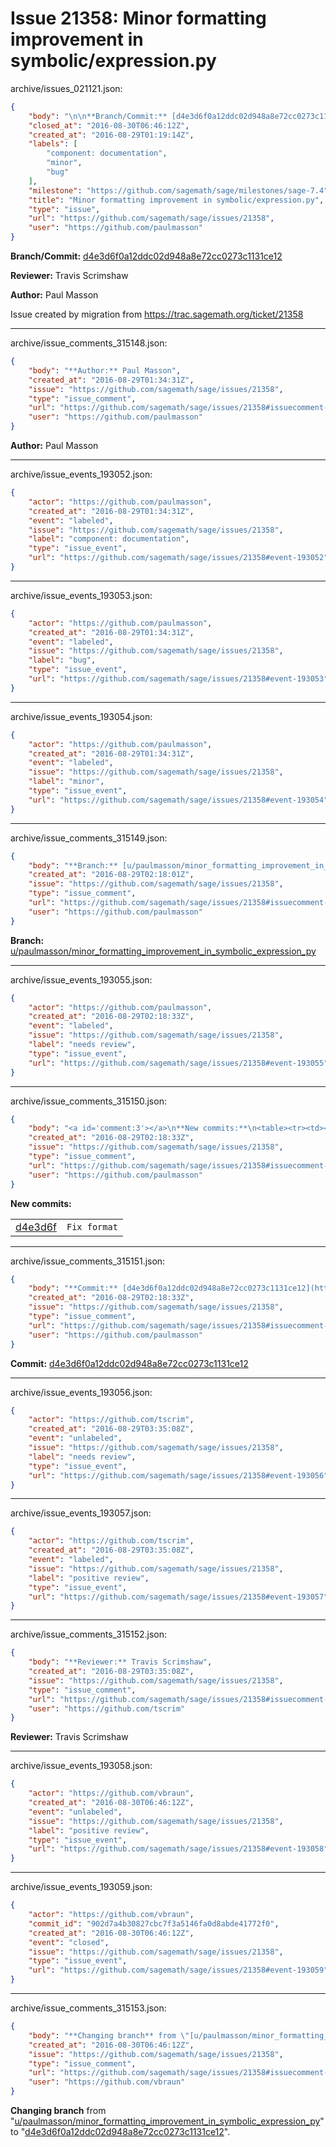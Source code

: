 # Issue 21358: Minor formatting improvement in symbolic/expression.py

archive/issues_021121.json:
```json
{
    "body": "\n\n**Branch/Commit:** [d4e3d6f0a12ddc02d948a8e72cc0273c1131ce12](https://github.com/sagemath/sagetrac-mirror/commit/d4e3d6f0a12ddc02d948a8e72cc0273c1131ce12)\n\n**Reviewer:** Travis Scrimshaw\n\n**Author:** Paul Masson\n\nIssue created by migration from https://trac.sagemath.org/ticket/21358\n\n",
    "closed_at": "2016-08-30T06:46:12Z",
    "created_at": "2016-08-29T01:19:14Z",
    "labels": [
        "component: documentation",
        "minor",
        "bug"
    ],
    "milestone": "https://github.com/sagemath/sage/milestones/sage-7.4",
    "title": "Minor formatting improvement in symbolic/expression.py",
    "type": "issue",
    "url": "https://github.com/sagemath/sage/issues/21358",
    "user": "https://github.com/paulmasson"
}
```


**Branch/Commit:** [d4e3d6f0a12ddc02d948a8e72cc0273c1131ce12](https://github.com/sagemath/sagetrac-mirror/commit/d4e3d6f0a12ddc02d948a8e72cc0273c1131ce12)

**Reviewer:** Travis Scrimshaw

**Author:** Paul Masson

Issue created by migration from https://trac.sagemath.org/ticket/21358





---

archive/issue_comments_315148.json:
```json
{
    "body": "**Author:** Paul Masson",
    "created_at": "2016-08-29T01:34:31Z",
    "issue": "https://github.com/sagemath/sage/issues/21358",
    "type": "issue_comment",
    "url": "https://github.com/sagemath/sage/issues/21358#issuecomment-315148",
    "user": "https://github.com/paulmasson"
}
```

**Author:** Paul Masson



---

archive/issue_events_193052.json:
```json
{
    "actor": "https://github.com/paulmasson",
    "created_at": "2016-08-29T01:34:31Z",
    "event": "labeled",
    "issue": "https://github.com/sagemath/sage/issues/21358",
    "label": "component: documentation",
    "type": "issue_event",
    "url": "https://github.com/sagemath/sage/issues/21358#event-193052"
}
```



---

archive/issue_events_193053.json:
```json
{
    "actor": "https://github.com/paulmasson",
    "created_at": "2016-08-29T01:34:31Z",
    "event": "labeled",
    "issue": "https://github.com/sagemath/sage/issues/21358",
    "label": "bug",
    "type": "issue_event",
    "url": "https://github.com/sagemath/sage/issues/21358#event-193053"
}
```



---

archive/issue_events_193054.json:
```json
{
    "actor": "https://github.com/paulmasson",
    "created_at": "2016-08-29T01:34:31Z",
    "event": "labeled",
    "issue": "https://github.com/sagemath/sage/issues/21358",
    "label": "minor",
    "type": "issue_event",
    "url": "https://github.com/sagemath/sage/issues/21358#event-193054"
}
```



---

archive/issue_comments_315149.json:
```json
{
    "body": "**Branch:** [u/paulmasson/minor_formatting_improvement_in_symbolic_expression_py](https://github.com/sagemath/sagetrac-mirror/tree/u/paulmasson/minor_formatting_improvement_in_symbolic_expression_py)",
    "created_at": "2016-08-29T02:18:01Z",
    "issue": "https://github.com/sagemath/sage/issues/21358",
    "type": "issue_comment",
    "url": "https://github.com/sagemath/sage/issues/21358#issuecomment-315149",
    "user": "https://github.com/paulmasson"
}
```

**Branch:** [u/paulmasson/minor_formatting_improvement_in_symbolic_expression_py](https://github.com/sagemath/sagetrac-mirror/tree/u/paulmasson/minor_formatting_improvement_in_symbolic_expression_py)



---

archive/issue_events_193055.json:
```json
{
    "actor": "https://github.com/paulmasson",
    "created_at": "2016-08-29T02:18:33Z",
    "event": "labeled",
    "issue": "https://github.com/sagemath/sage/issues/21358",
    "label": "needs review",
    "type": "issue_event",
    "url": "https://github.com/sagemath/sage/issues/21358#event-193055"
}
```



---

archive/issue_comments_315150.json:
```json
{
    "body": "<a id='comment:3'></a>\n**New commits:**\n<table><tr><td><a href=\"https://github.com/sagemath/sagetrac-mirror/commit/d4e3d6f0a12ddc02d948a8e72cc0273c1131ce12\">d4e3d6f</a></td><td><code>Fix format</code></td></tr></table>\n",
    "created_at": "2016-08-29T02:18:33Z",
    "issue": "https://github.com/sagemath/sage/issues/21358",
    "type": "issue_comment",
    "url": "https://github.com/sagemath/sage/issues/21358#issuecomment-315150",
    "user": "https://github.com/paulmasson"
}
```

<a id='comment:3'></a>
**New commits:**
<table><tr><td><a href="https://github.com/sagemath/sagetrac-mirror/commit/d4e3d6f0a12ddc02d948a8e72cc0273c1131ce12">d4e3d6f</a></td><td><code>Fix format</code></td></tr></table>




---

archive/issue_comments_315151.json:
```json
{
    "body": "**Commit:** [d4e3d6f0a12ddc02d948a8e72cc0273c1131ce12](https://github.com/sagemath/sagetrac-mirror/commit/d4e3d6f0a12ddc02d948a8e72cc0273c1131ce12)",
    "created_at": "2016-08-29T02:18:33Z",
    "issue": "https://github.com/sagemath/sage/issues/21358",
    "type": "issue_comment",
    "url": "https://github.com/sagemath/sage/issues/21358#issuecomment-315151",
    "user": "https://github.com/paulmasson"
}
```

**Commit:** [d4e3d6f0a12ddc02d948a8e72cc0273c1131ce12](https://github.com/sagemath/sagetrac-mirror/commit/d4e3d6f0a12ddc02d948a8e72cc0273c1131ce12)



---

archive/issue_events_193056.json:
```json
{
    "actor": "https://github.com/tscrim",
    "created_at": "2016-08-29T03:35:08Z",
    "event": "unlabeled",
    "issue": "https://github.com/sagemath/sage/issues/21358",
    "label": "needs review",
    "type": "issue_event",
    "url": "https://github.com/sagemath/sage/issues/21358#event-193056"
}
```



---

archive/issue_events_193057.json:
```json
{
    "actor": "https://github.com/tscrim",
    "created_at": "2016-08-29T03:35:08Z",
    "event": "labeled",
    "issue": "https://github.com/sagemath/sage/issues/21358",
    "label": "positive review",
    "type": "issue_event",
    "url": "https://github.com/sagemath/sage/issues/21358#event-193057"
}
```



---

archive/issue_comments_315152.json:
```json
{
    "body": "**Reviewer:** Travis Scrimshaw",
    "created_at": "2016-08-29T03:35:08Z",
    "issue": "https://github.com/sagemath/sage/issues/21358",
    "type": "issue_comment",
    "url": "https://github.com/sagemath/sage/issues/21358#issuecomment-315152",
    "user": "https://github.com/tscrim"
}
```

**Reviewer:** Travis Scrimshaw



---

archive/issue_events_193058.json:
```json
{
    "actor": "https://github.com/vbraun",
    "created_at": "2016-08-30T06:46:12Z",
    "event": "unlabeled",
    "issue": "https://github.com/sagemath/sage/issues/21358",
    "label": "positive review",
    "type": "issue_event",
    "url": "https://github.com/sagemath/sage/issues/21358#event-193058"
}
```



---

archive/issue_events_193059.json:
```json
{
    "actor": "https://github.com/vbraun",
    "commit_id": "902d7a4b30827cbc7f3a5146fa0d8abde41772f0",
    "created_at": "2016-08-30T06:46:12Z",
    "event": "closed",
    "issue": "https://github.com/sagemath/sage/issues/21358",
    "type": "issue_event",
    "url": "https://github.com/sagemath/sage/issues/21358#event-193059"
}
```



---

archive/issue_comments_315153.json:
```json
{
    "body": "**Changing branch** from \"[u/paulmasson/minor_formatting_improvement_in_symbolic_expression_py](https://github.com/sagemath/sagetrac-mirror/tree/u/paulmasson/minor_formatting_improvement_in_symbolic_expression_py)\" to \"[d4e3d6f0a12ddc02d948a8e72cc0273c1131ce12](https://github.com/sagemath/sagetrac-mirror/commit/d4e3d6f0a12ddc02d948a8e72cc0273c1131ce12)\".",
    "created_at": "2016-08-30T06:46:12Z",
    "issue": "https://github.com/sagemath/sage/issues/21358",
    "type": "issue_comment",
    "url": "https://github.com/sagemath/sage/issues/21358#issuecomment-315153",
    "user": "https://github.com/vbraun"
}
```

**Changing branch** from "[u/paulmasson/minor_formatting_improvement_in_symbolic_expression_py](https://github.com/sagemath/sagetrac-mirror/tree/u/paulmasson/minor_formatting_improvement_in_symbolic_expression_py)" to "[d4e3d6f0a12ddc02d948a8e72cc0273c1131ce12](https://github.com/sagemath/sagetrac-mirror/commit/d4e3d6f0a12ddc02d948a8e72cc0273c1131ce12)".

